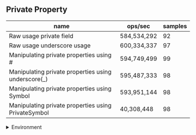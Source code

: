 ## Private Property

|name|ops/sec|samples|
|-|-|-|
|Raw usage private field|584,534,292|92|
|Raw usage underscore usage|600,334,337|97|
|Manipulating private properties using #|594,749,499|99|
|Manipulating private properties using underscore(_)|595,487,333|98|
|Manipulating private properties using Symbol|593,951,144|98|
|Manipulating private properties using PrivateSymbol|40,308,448|98|


<details>
<summary>Environment</summary>

* __Machine:__ linux x64 | 2 vCPUs | 6.8GB Mem
* __Run:__ Tue Oct 24 2023 17:10:53 GMT+0000 (Coordinated Universal Time)
</details>

<!--
{"environment":{"platform":"linux","arch":"x64","cpus":2,"totalMemory":6.7597503662109375},"benchmarks":[{"name":"Raw usage private field","opsSec":584534292.2166321,"samples":7},{"name":"Raw usage underscore usage","opsSec":600334337.2004025,"samples":7},{"name":"Manipulating private properties using #","opsSec":594749498.594239,"samples":7},{"name":"Manipulating private properties using underscore(_)","opsSec":595487332.9708806,"samples":8},{"name":"Manipulating private properties using Symbol","opsSec":593951143.7413094,"samples":8},{"name":"Manipulating private properties using PrivateSymbol","opsSec":40308447.632705845,"samples":7}]}-->
